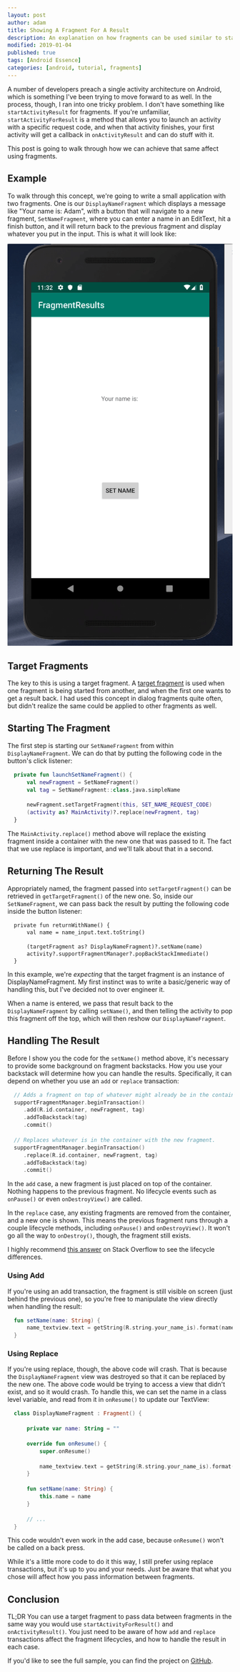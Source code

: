 ```yaml
---
layout: post
author: adam
title: Showing A Fragment For A Result
description: An explanation on how fragments can be used similar to startActivityForResult in Android.
modified: 2019-01-04
published: true
tags: [Android Essence]
categories: [android, tutorial, fragments]
---
```


A number of developers preach a single activity architecture on Android, which is something I've been trying to move forward to as well. In the process, though, I ran into one tricky problem. I don't have something like `startActivityResult` for fragments. If you're unfamiliar, `startActivityForResult` is a method that allows you to launch an activity with a specific request code, and when that activity finishes, your first activity will get a callback in `onActivityResult` and can do stuff with it. 

This post is going to walk through how we can achieve that same affect using fragments. 

<!--more-->

## Example

To walk through this concept, we're going to write a small application with two fragments. One is our `DisplayNameFragment` which displays a message like "Your name is: Adam", with a button that will navigate to a new fragment, `SetNameFragment`, where you can enter a name in an EditText, hit a finish button, and it will return back to the previous fragment and display whatever you put in the input. This is what it will look like:

![Android Essence](/images/FragmentResultsSample.gif)

## Target Fragments

The key to this is using a target fragment. A [target fragment](https://developer.android.com/reference/android/app/Fragment.html#setTargetFragment(android.app.Fragment,%20int)) is used when one fragment is being started from another, and when the first one wants to get a result back. I had used this concept in dialog fragments quite often, but didn't realize the same could be applied to other fragments as well.

## Starting The Fragment

The first step is starting our `SetNameFragment` from within `DisplayNameFragment`. We can do that by putting the following code in the button's click listener:

```kotlin
  private fun launchSetNameFragment() {
      val newFragment = SetNameFragment()
      val tag = SetNameFragment::class.java.simpleName

      newFragment.setTargetFragment(this, SET_NAME_REQUEST_CODE)
      (activity as? MainActivity)?.replace(newFragment, tag)
  }
```

The `MainActivity.replace()` method above will replace the existing fragment inside a container with the new one that was passed to it. The fact that we use replace is important, and we'll talk about that in a second. 

## Returning The Result

Appropriately named, the fragment passed into `setTargetFragment()` can be retrieved in `getTargetFragment()` of the new one. So, inside our `SetNameFragment`, we can pass back the result by putting the following code inside the button listener:

```
  private fun returnWithName() {
      val name = name_input.text.toString()

      (targetFragment as? DisplayNameFragment)?.setName(name)
      activity?.supportFragmentManager?.popBackStackImmediate()
  }
```

In this example, we're _expecting_ that the target fragment is an instance of DisplayNameFragment. My first instinct was to write a basic/generic way of handling this, but I've decided not to over engineer it. 

When a name is entered, we pass that result back to the `DisplayNameFragment` by calling `setName()`, and then telling the activity to pop this fragment off the top, which will then reshow our `DisplayNameFragment`. 

## Handling The Result

Before I show you the code for the `setName()` method above, it's necessary to provide some background on fragment backstacks. How you use your backstack will determine how you can handle the results. Specifically, it can depend on whether you use an `add` or `replace` transaction:

```kotlin
  // Adds a fragment on top of whatever might already be in the container.
  supportFragmentManager.beginTransaction()
     .add(R.id.container, newFragment, tag)
     .addToBackstack(tag)
     .commit()

  // Replaces whatever is in the container with the new fragment.
  supportFragmentManager.beginTransaction()
     .replace(R.id.container, newFragment, tag)
     .addToBackstack(tag)
     .commit()
```

In the `add` case, a new fragment is just placed on top of the container. Nothing happens to the previous fragment. No lifecycle events such as `onPause()` or even `onDestroyView()` are called. 

In the `replace` case, any existing fragments are removed from the container, and a new one is shown. This means the previous fragment runs through a couple lifecycle methods, including `onPause()` and `onDestroyView()`. It won't go all the way to `onDestroy()`, though, the fragment still exists.

I highly recommend [this answer](https://stackoverflow.com/questions/18634207/difference-between-add-replace-and-addtobackstack/48106957#48106957) on Stack Overflow to see the lifecycle differences.

### Using Add

If you're using an add transaction, the fragment is still visible on screen (just behind the previous one), so you're free to manipulate the view directly when handling the result:

```kotlin
  fun setName(name: String) {
      name_textview.text = getString(R.string.your_name_is).format(name)
  }
```

### Using Replace

If you're using replace, though, the above code will crash. That is because the `DisplayNameFragment` view was destroyed so that it can be replaced by the new one. The above code would be trying to access a view that didn't exist, and so it would crash. To handle this, we can set the name in a class level variable, and read from it in `onResume()` to update our TextView:

```kotlin
  class DisplayNameFragment : Fragment() {

      private var name: String = ""

      override fun onResume() {
          super.onResume()

          name_textview.text = getString(R.string.your_name_is).format(name)
      }

      fun setName(name: String) {
          this.name = name
      }

      // ...
  }
```

This code wouldn't even work in the add case, because `onResume()` won't be called on a back press.

While it's a little more code to do it this way, I still prefer using replace transactions, but it's up to you and your needs. Just be aware that what you chose will affect how you pass information between fragments.

## Conclusion

TL;DR You can use a target fragment to pass data between fragments in the same way you would use `startActivityForResult()` and `onActivityResult()`. You just need to be aware of how `add` and `replace` transactions affect the fragment lifecycles, and how to handle the result in each case. 

If you'd like to see the full sample, you can find the project on [GitHub](https://github.com/AdamMc331/FragmentResults).